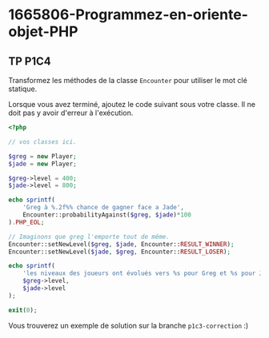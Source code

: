 # 1665806-Programmez-en-oriente-objet-PHP

## TP P1C4

Transformez les méthodes de la classe `Encounter` pour utiliser le mot clé statique.

Lorsque vous avez terminé, ajoutez le code suivant sous votre classe.
Il ne doit pas y avoir d'erreur à l'exécution.

```php
<?php

// vos classes ici.

$greg = new Player;
$jade = new Player;

$greg->level = 400;
$jade->level = 800;

echo sprintf(
	'Greg à %.2f%% chance de gagner face a Jade', 
	Encounter::probabilityAgainst($greg, $jade)*100
).PHP_EOL;

// Imaginons que greg l'emporte tout de même.
Encounter::setNewLevel($greg, $jade, Encounter::RESULT_WINNER);
Encounter::setNewLevel($jade, $greg, Encounter::RESULT_LOSER);

echo sprintf(
	'les niveaux des joueurs ont évolués vers %s pour Greg et %s pour Jade', 
	$greg->level,
	$jade->level
);

exit(0);
```

Vous trouverez un exemple de solution sur la branche `p1c3-correction` :)
